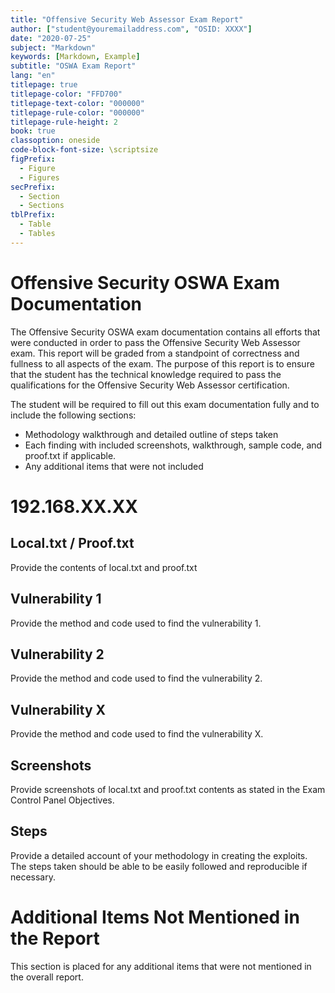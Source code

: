 ```yaml
---
title: "Offensive Security Web Assessor Exam Report"
author: ["student@youremailaddress.com", "OSID: XXXX"]
date: "2020-07-25"
subject: "Markdown"
keywords: [Markdown, Example]
subtitle: "OSWA Exam Report"
lang: "en"
titlepage: true
titlepage-color: "FFD700"
titlepage-text-color: "000000"
titlepage-rule-color: "000000"
titlepage-rule-height: 2
book: true
classoption: oneside
code-block-font-size: \scriptsize
figPrefix:
  - Figure
  - Figures
secPrefix:
  - Section
  - Sections
tblPrefix:
  - Table
  - Tables
---
```

# Offensive Security OSWA Exam Documentation

The Offensive Security OSWA exam documentation contains all efforts that were conducted in order to pass the Offensive Security Web Assessor exam. This report will be graded from a standpoint of correctness and fullness to all aspects of the exam. The purpose of this report is to ensure that the student has the technical knowledge required to pass the qualifications for the Offensive Security Web Assessor certification.

The student will be required to fill out this exam documentation fully and to include the following sections:

- Methodology walkthrough and detailed outline of steps taken
- Each finding with included screenshots, walkthrough, sample code, and proof.txt if applicable.
- Any additional items that were not included

# 192.168.XX.XX

## Local.txt / Proof.txt

Provide the contents of local.txt and proof.txt

## Vulnerability 1

Provide the method and code used to find the vulnerability 1.

## Vulnerability 2

Provide the method and code used to find the vulnerability 2.

## Vulnerability X

Provide the method and code used to find the vulnerability X.

## Screenshots

Provide screenshots of local.txt and proof.txt contents as stated in the Exam Control Panel Objectives.

## Steps

Provide a detailed account of your methodology in creating the exploits. The steps taken should be able to be easily followed and reproducible if necessary.

# Additional Items Not Mentioned in the Report

This section is placed for any additional items that were not mentioned in the overall report.

